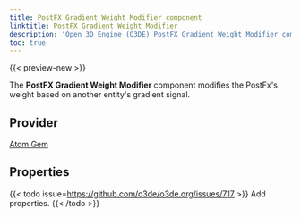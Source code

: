 ```yaml
---
title: PostFX Gradient Weight Modifier component
linktitle: PostFX Gradient Weight Modifier
description: 'Open 3D Engine (O3DE) PostFX Gradient Weight Modifier component reference.'
toc: true
---
```


{{< preview-new >}}

The **PostFX Gradient Weight Modifier** component modifies the PostFx's weight based on another entity's gradient signal.


## Provider ##

[Atom Gem](/docs/user-guide/gems/reference/atom)


## Properties

{{< todo issue=https://github.com/o3de/o3de.org/issues/717 >}}
Add properties.
{{< /todo >}}